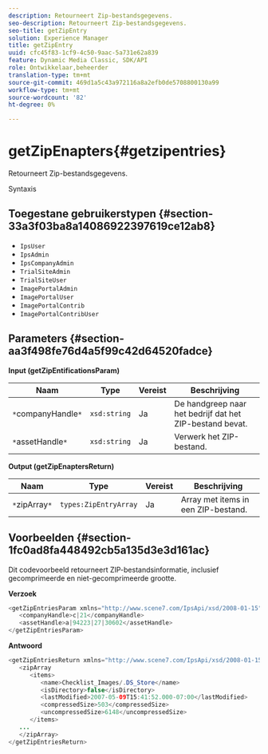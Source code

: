```yaml
---
description: Retourneert Zip-bestandsgegevens.
seo-description: Retourneert Zip-bestandsgegevens.
seo-title: getZipEntry
solution: Experience Manager
title: getZipEntry
uuid: cfc45f83-1cf9-4c50-9aac-5a731e62a839
feature: Dynamic Media Classic, SDK/API
role: Ontwikkelaar,beheerder
translation-type: tm+mt
source-git-commit: 469d1a5c43a972116a8a2efb0de5708800130a99
workflow-type: tm+mt
source-wordcount: '82'
ht-degree: 0%

---
```



# getZipEnapters{#getzipentries}

Retourneert Zip-bestandsgegevens.

Syntaxis

## Toegestane gebruikerstypen {#section-33a3f03ba8a14086922397619ce12ab8}

* `IpsUser`
* `IpsAdmin`
* `IpsCompanyAdmin`
* `TrialSiteAdmin`
* `TrialSiteUser`
* `ImagePortalAdmin`
* `ImagePortalUser`
* `ImagePortalContrib`
* `ImagePortalContribUser`

## Parameters {#section-aa3f498fe76d4a5f99c42d64520fadce}

**Input (getZipEntificationsParam)**

| Naam | Type | Vereist | Beschrijving |
|---|---|---|---|
| `*`companyHandle`*` | `xsd:string` | Ja | De handgreep naar het bedrijf dat het ZIP-bestand bevat. |
| `*`assetHandle`*` | `xsd:string` | Ja | Verwerk het ZIP-bestand. |

**Output (getZipEnaptersReturn)**

| Naam | Type | Vereist | Beschrijving |
|---|---|---|---|
| `*`zipArray`*` | `types:ZipEntryArray` | Ja | Array met items in een ZIP-bestand. |

## Voorbeelden {#section-1fc0ad8fa448492cb5a135d3e3d161ac}

Dit codevoorbeeld retourneert ZIP-bestandsinformatie, inclusief gecomprimeerde en niet-gecomprimeerde grootte.

**Verzoek**

```java
<getZipEntriesParam xmlns="http://www.scene7.com/IpsApi/xsd/2008-01-15">
   <companyHandle>c|21</companyHandle>
   <assetHandle>a|94223|27|30602</assetHandle>
</getZipEntriesParam>
```

**Antwoord**

```java
<getZipEntriesReturn xmlns="http://www.scene7.com/IpsApi/xsd/2008-01-15">
   <zipArray
      <items>
         <name>Checklist_Images/.DS_Store</name>
         <isDirectory>false</isDirectory>
         <lastModified>2007-05-09T15:41:52.000-07:00</lastModified>
         <compressedSize>503</compressedSize>
         <uncompressedSize>6148</uncompressedSize>
      </items>
   ...
   </zipArray>
</getZipEntriesReturn>
```

